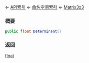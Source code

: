 ← [API索引](Api-Index) ← [命名空间索引](Namespace-Index) ← [Matrix3x3](VRageMath.Matrix3x3)

### 概要

```csharp
public float Determinant()
```

### 返回

[float](https://docs.microsoft.com/en-us/dotnet/api/System.Single?view=netframework-4.6)

